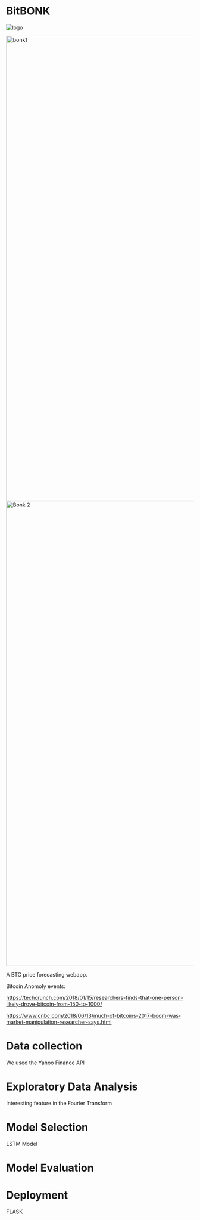 # BitBONK
![logo](https://user-images.githubusercontent.com/37347053/192898150-da77e13a-7220-4eea-8205-543328aa3472.jpg)

<img width="1247" alt="bonk1" src="https://user-images.githubusercontent.com/37347053/192900005-db778628-a7d8-421f-b4ee-d7a15fd33432.png">

<img width="1248" alt="Bonk 2" src="https://user-images.githubusercontent.com/37347053/192900021-20877564-051b-43ee-a46d-323fe6e61e89.png">


A BTC price forecasting webapp.

Bitcoin Anomoly events:

https://techcrunch.com/2018/01/15/researchers-finds-that-one-person-likely-drove-bitcoin-from-150-to-1000/

https://www.cnbc.com/2018/06/13/much-of-bitcoins-2017-boom-was-market-manipulation-researcher-says.html

# Data collection
We used the Yahoo Finance API

# Exploratory Data Analysis
Interesting feature in the Fourier Transform 
# Model Selection
LSTM Model
# Model Evaluation

# Deployment
FLASK
